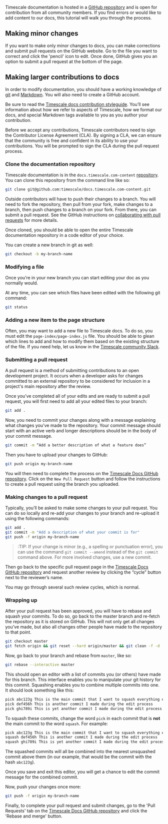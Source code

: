 Timescale documentation is hosted in a [GitHub repository][timescale-docs-github] 
and is open for contribution from all community members. If you 
find errors or would like to add content to our docs, this tutorial 
will walk you through the process.

## Making minor changes
If you want to make only minor changes to docs, you can make corrections 
and submit pull requests on the GitHub website. Go to the file you want to 
correct and click the 'pencil' icon to edit. Once done, GitHub gives you 
an option to submit a pull request at the bottom of the page.

## Making larger contributions to docs
In order to modify documentation, you should have a working knowledge 
of [git][install-git] and [Markdown][markdown-tutorial]. You will 
also need to create a GitHub account.

Be sure to read the [Timescale docs contribution styleguide][timescale-docs-style]. 
You’ll see information about how we refer to aspects of Timescale, 
how we format our docs, and special Markdown tags available to 
you as you author your contribution.

Before we accept any contributions, Timescale contributors need to
sign the Contributor License Agreement (CLA). By signing a CLA, we 
can ensure that the community is free and confident in its
ability to use your contributions. You will be prompted to sign the
CLA during the pull request process.

### Clone the documentation repository
Timescale documentation is in the `docs.timescale.com-content` 
[repository][timescale-docs-github]. You can clone this repository from 
the command line like so:

```bash
git clone git@github.com:timescale/docs.timescale.com-content.git
```

Outside contributors will have to push their changes to a branch. You 
will need to fork the repository, then pull from your fork, make changes to 
a branch, then push changes to a branch on your fork. From there, you can 
submit a pull request. See the GitHub instructions on 
[collaborating with pull requests][github-collaborating-instructions] for 
more details.

Once cloned, you should be able to open the entire Timescale 
documentation repository in a code editor of your choice.

You can create a new branch in git as well:

```bash
git checkout -b my-branch-name
```

### Modifying a file

Once you’re in your new branch you can start editing your doc as you normally would.

At any time, you can see which files have been edited with the following git command:

```bash
git status
```

### Adding a new item to the page structure

Often, you may want to add a new file to Timescale docs. To do so, you must 
edit the `page-index/page-index.js` file. You should be able to glean 
which lines to add and how to modify them based on the existing structure of 
the file. If you need help, let us know in the 
[Timescale community Slack][timescale-slack].

### Submitting a pull request

A pull request is a method of submitting contributions to an open development 
project. It occurs when a developer asks for changes committed to an external 
repository to be considered for inclusion in a project's main repository after 
the review.

Once you’ve completed all of your edits and are ready to submit a pull request, 
you will first need to add all your edited files to your branch:

```bash
git add .
```

Now, you need to commit your changes along with a message explaining what changes 
you’ve made to the repository. Your commit message should start with an active verb
and longer descriptions should be in the body of your commit message.

```bash
git commit -m “Add a better description of what a feature does”
```

Then you have to upload your changes to GitHub:

```bash
git push origin my-branch-name
```

You will then need to complete the process on the 
[Timescale Docs GitHub repository][timescale-docs-github]. Click on 
the `New Pull Request` button and follow the instructions to create a 
pull request using the branch you uploaded.

### Making changes to a pull request

Typically, you’ll be asked to make some changes to your pull request. You 
can do so locally and re-add your changes to your branch and re-upload 
it using the following commands:

```bash
git add .
git commit -m "Add a description of what your commit is for"
git push -f origin my-branch-name
```

>:TIP: If your change is minor (e.g., a spelling or punctuation error), you can use the command `git commit --amend` instead of the `git commit` command above. For more involved changes, use a new commit.

Then go back to the specific pull request page in the 
[Timescale Docs GitHub repository][timescale-docs-github] 
and request another review by clicking the “cycle” button next 
to the reviewer’s name.

You may go through several such review cycles, which is normal.

### Wrapping up

After your pull request has been approved, you will have to rebase and 
squash your commits. To do so, go back to the master branch and re-fetch the 
repository as it is stored on GitHub. This will not only get all changes 
you’ve made, but also all changes other people have made to the repository
to that point.

```bash
git checkout master
git fetch origin && git reset --hard origin/master && git clean -f -d
```

Now, go back to your branch and rebase from `master`, like so:

```bash
git rebase --interactive master
```

This should open an editor with a list of commits you (or others) have made
for this branch. This interface enables you to manipulate your git history for
this commit. Squashing enables you to combine multiple commits into one. It should 
look something like this:

```bash
pick abc123g This is the main commit that I want to squash everything else into
pick def456h This is another commit I made during the edit process
pick ghi789i This is yet another commit I made during the edit process
```

To squash these commits, change the word `pick` in each commit that is **not** the
main commit to the word `squash`. For example:

```bash
pick abc123g This is the main commit that I want to squash everything else into
squash def456h This is another commit I made during the edit process
squash ghi789i This is yet another commit I made during the edit process
```

The squashed commits will all be combined into the nearest unsquashed commit
above them (in our example, that would be the commit with the hash `abc123g`).

Once you save and exit this editor, you will get a chance to edit the commit
message for the combined commit.

Now, push your changes once more:

```bash
git push -f origin my-branch-name
```

Finally, to complete your pull request and submit changes, go to the
'Pull Requests' tab on the [Timescale Docs GitHub repository][timescale-docs-github]
and click the 'Rebase and merge' button.

[timescale-docs-github]: https://github.com/timescale/docs.timescale.com-content
[install-git]: https://git-scm.com/book/en/v2/Getting-Started-Installing-Git
[markdown-tutorial]: https://www.markdownguide.org/basic-syntax/
[timescale-docs-style]: https://github.com/timescale/docs.timescale.com-content/blob/master/README.md
[github-collaborating-instructions]: https://help.github.com/en/github/collaborating-with-issues-and-pull-requests/creating-a-pull-request
[timescale-slack]: https://timescaledb.slack.com/archives/CRG0JJ6AF
[timescale-github-cla]: https://cla-assistant.io/timescale/docs.timescale.com-content
